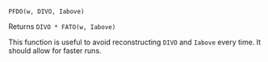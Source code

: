 ```
PFDO(w, DIVO, Iabove)
```

Returns `DIVO * FATO(w, Iabove)`

This function is useful to avoid reconstructing `DIVO` and `Iabove` every time. It should allow for faster runs.
